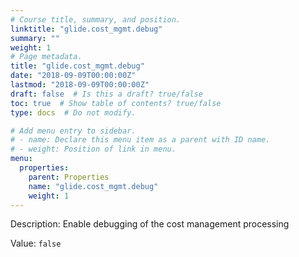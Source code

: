 ```yaml
---
# Course title, summary, and position.
linktitle: "glide.cost_mgmt.debug"
summary: ""
weight: 1
# Page metadata.
title: "glide.cost_mgmt.debug"
date: "2018-09-09T00:00:00Z"
lastmod: "2018-09-09T00:00:00Z"
draft: false  # Is this a draft? true/false
toc: true  # Show table of contents? true/false
type: docs  # Do not modify.

# Add menu entry to sidebar.
# - name: Declare this menu item as a parent with ID name.
# - weight: Position of link in menu.
menu:
  properties:
    parent: Properties
    name: "glide.cost_mgmt.debug"
    weight: 1
---
```


Description: Enable debugging of the cost management processing


Value: `false`